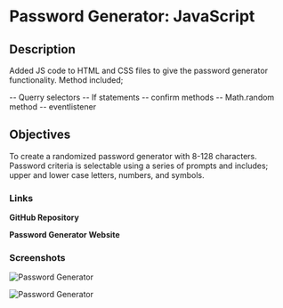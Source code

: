 # Password Generator: JavaScript

## Description

Added JS code to HTML and CSS files to give the password generator functionality. Method included;

-- Querry selectors
-- If statements
-- confirm methods
-- Math.random method
-- eventlistener

## Objectives

To create a randomized password generator with 8-128 characters. Password criteria is selectable using a series of prompts and includes; upper and lower case letters, numbers, and symbols.

### Links

**GitHub Repository**

**Password Generator Website**

### Screenshots

![Password Generator]()

![Password Generator]()
